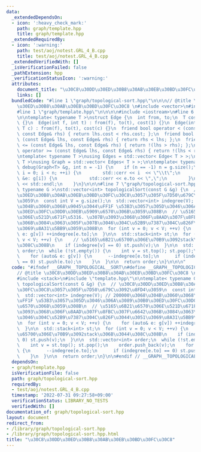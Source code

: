 ```yaml
---
data:
  _extendedDependsOn:
  - icon: ':heavy_check_mark:'
    path: graph/template.hpp
    title: graph/template.hpp
  _extendedRequiredBy:
  - icon: ':warning:'
    path: test/aoj/notest.GRL_4_B.cpp
    title: test/aoj/notest.GRL_4_B.cpp
  _extendedVerifiedWith: []
  _isVerificationFailed: false
  _pathExtension: hpp
  _verificationStatusIcon: ':warning:'
  attributes:
    document_title: "\u30C8\u30DD\u30ED\u30B8\u30AB\u30EB\u30BD\u30FC\u30C8"
    links: []
  bundledCode: "#line 1 \"graph/topological-sort.hpp\"\n\n\n// @title \u30C8\u30DD\
    \u30ED\u30B8\u30AB\u30EB\u30BD\u30FC\u30C8 \n#include <vector>\n#include <stack>\n\
    #line 1 \"graph/template.hpp\"\n\n\n\n#include <iostream>\n#line 6 \"graph/template.hpp\"\
    \n\ntemplate< typename T >\nstruct Edge {\n  int from, to;\n  T cost;\n  Edge()\
    \ {}\n  Edge(int f, int t) : from(f), to(t), cost(1) {}\n  Edge(int f, int t,\
    \ T c) : from(f), to(t), cost(c) {}\n  friend bool operator < (const Edge& lhs,\
    \ const Edge& rhs) { return lhs.cost < rhs.cost; };\n  friend bool operator >\
    \ (const Edge& lhs, const Edge& rhs) { return rhs < lhs; };\n  friend bool operator\
    \ <= (const Edge& lhs, const Edge& rhs) { return !(lhs > rhs); };\n  friend bool\
    \ operator >= (const Edge& lhs, const Edge& rhs) { return !(lhs < rhs); };\n};\n\
    \ntemplate< typename T >\nusing Edges = std::vector< Edge< T > >;\ntemplate< typename\
    \ T >\nusing Graph = std::vector< Edges< T > >;\n\ntemplate< typename T >\nvoid\
    \ debug(Graph<T> &g, int n = -1) {\n    if (n == -1) n = g.size();\n    for (int\
    \ i = 0; i < n; ++i) {\n        std::cerr << i  << \"\\t\";\n        for (auto\
    \ &e: g[i]) {\n            std::cerr << e.to << \",\";\n        }\n        std::cerr\
    \ << std::endl;\n    }\n}\n\n\n#line 7 \"graph/topological-sort.hpp\"\n\ntemplate<\
    \ typename G >\nstd::vector<int> topologicalSort(const G &g) {\n  // \u30C8\u30DD\
    \u30ED\u30B8\u30AB\u30EB\u30BD\u30FC\u30C8\u3057\u305F\u7D50\u679C\u3092\u8FD4\
    \u3059\n  const int V = g.size();\n  std::vector<int> indegree(V); // 200000\u3068\
    \u304B\u3060\u3068\u9045\u3044\uFF1F \u53B3\u3057\u305D\u3046\u306A\u3089\u30B0\
    \u30ED\u30FC\u30D0\u30EB\u5909\u6570\u306B\u3059\u308B\n  // \u5165\u6B21\u6570\
    \u306E\u521D\u671F\u5316. \u307B\u3093\u3068\u306F\u8AAD\u307F\u8FBC\u307F\u6642\
    \u306B\u3084\u3063\u305F\u307B\u3046\u304C\u52B9\u7387\u304C\u826F\u3044\u3051\
    \u3069\u8A31\u5BB9\u3059\u308B\n  for (int v = 0; v < V; ++v) {\n    for (auto&\
    \ e: g[v]) ++indegree[e.to];\n  }\n\n  std::stack<int> st;\n  for (int v = 0;\
    \ v < V; ++v) {\n    // \u5165\u6B21\u65700\u306E\u70B9\u3092stack\u306B\u3044\
    \u308C\u308B\n    if (indegree[v] == 0) st.push(v);\n  }\n\n  std::vector<int>\
    \ order;\n  while (!st.empty()) {\n    int v = st.top(); st.pop();\n    order.push_back(v);\n\
    \    for (auto& e: g[v]) {\n      --indegree[e.to];\n      if (indegree[e.to]\
    \ == 0) st.push(e.to);\n    }\n  }\n\n  return order;\n}\n\n\n"
  code: "#ifndef __GRAPH__TOPOLOGICAL__SORT\n#define __GRAPH__TOPOLOGICAL__SORT\n\
    // @title \u30C8\u30DD\u30ED\u30B8\u30AB\u30EB\u30BD\u30FC\u30C8 \n#include <vector>\n\
    #include <stack>\n#include \"template.hpp\"\n\ntemplate< typename G >\nstd::vector<int>\
    \ topologicalSort(const G &g) {\n  // \u30C8\u30DD\u30ED\u30B8\u30AB\u30EB\u30BD\
    \u30FC\u30C8\u3057\u305F\u7D50\u679C\u3092\u8FD4\u3059\n  const int V = g.size();\n\
    \  std::vector<int> indegree(V); // 200000\u3068\u304B\u3060\u3068\u9045\u3044\
    \uFF1F \u53B3\u3057\u305D\u3046\u306A\u3089\u30B0\u30ED\u30FC\u30D0\u30EB\u5909\
    \u6570\u306B\u3059\u308B\n  // \u5165\u6B21\u6570\u306E\u521D\u671F\u5316. \u307B\
    \u3093\u3068\u306F\u8AAD\u307F\u8FBC\u307F\u6642\u306B\u3084\u3063\u305F\u307B\
    \u3046\u304C\u52B9\u7387\u304C\u826F\u3044\u3051\u3069\u8A31\u5BB9\u3059\u308B\
    \n  for (int v = 0; v < V; ++v) {\n    for (auto& e: g[v]) ++indegree[e.to];\n\
    \  }\n\n  std::stack<int> st;\n  for (int v = 0; v < V; ++v) {\n    // \u5165\u6B21\
    \u65700\u306E\u70B9\u3092stack\u306B\u3044\u308C\u308B\n    if (indegree[v] ==\
    \ 0) st.push(v);\n  }\n\n  std::vector<int> order;\n  while (!st.empty()) {\n\
    \    int v = st.top(); st.pop();\n    order.push_back(v);\n    for (auto& e: g[v])\
    \ {\n      --indegree[e.to];\n      if (indegree[e.to] == 0) st.push(e.to);\n\
    \    }\n  }\n\n  return order;\n}\n\n#endif // __GRAPH__TOPOLOGICAL__SORT"
  dependsOn:
  - graph/template.hpp
  isVerificationFile: false
  path: graph/topological-sort.hpp
  requiredBy:
  - test/aoj/notest.GRL_4_B.cpp
  timestamp: '2022-07-31 09:27:58+09:00'
  verificationStatus: LIBRARY_NO_TESTS
  verifiedWith: []
documentation_of: graph/topological-sort.hpp
layout: document
redirect_from:
- /library/graph/topological-sort.hpp
- /library/graph/topological-sort.hpp.html
title: "\u30C8\u30DD\u30ED\u30B8\u30AB\u30EB\u30BD\u30FC\u30C8"
---
```

